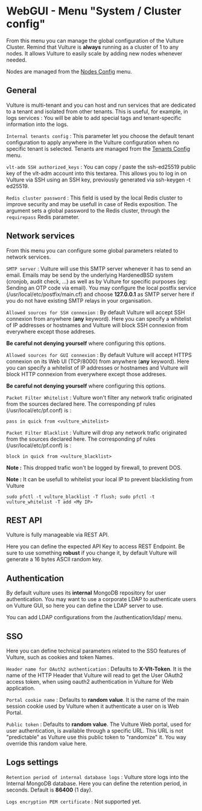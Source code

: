# WebGUI - Menu "System / Cluster config"

From this menu you can manage the global configuration of the Vulture Cluster. Remind that Vulture is **always** running as a cluster of 1 to any nodes. It allows Vulture to easily scale by adding new nodes whenever needed.

Nodes are managed from the [Nodes Config](node.md) menu.

## General

Vulture is multi-tenant and you can host and run services that are dedicated to a tenant and isolated from other tenants.
This is useful, for example, in logs services : You will be able to add special tags and tenant-specific information into the logs.

`Internal tenants config` : This parameter let you choose the default tenant configuration to apply anywhere in the Vulture configuration when no specific tenant is selected. Tenants are managed from the [Tenants Config](tenant.md) menu.

`vlt-adm SSH authorized_keys` : You can copy / paste the ssh-ed25519 public key of the vlt-adm account into this textarea. This allows you to log in on Vulture via SSH using an SSH key, previously generated via ssh-keygen -t ed25519.

`Redis cluster password` : This field is used by the local Redis cluster to improve security and may be usefull in case of Redis exposition. The argument sets a global password to the Redis cluster, through the `requirepass` Redis parameter.

## Network services

From this menu you can configure some global parameters related to network services.

`SMTP server` : Vulture will use this SMTP server whenever it has to send an email. Emails may be send by the underlying HardenedBSD system (cronjob, audit check, ...) as well as by Vulture for specific purposes (eg: Sending an OTP code via email). You may configure the local postfix service (/usr/local/etc/postfix/main.cf) and choose **127.0.0.1** as SMTP server here if you do not have existing SMTP relays in your organisation.

`Allowed sources for SSH connexion` : By default Vulture will accept SSH connexion from anywhere (**any** keyword). Here you can specify a whitelist of IP addresses or hostnames and Vulture will block SSH connexion from everywhere except those addreses.

**Be careful not denying yourself** where configuring this options.

`Allowed sources for GUI connexion` : By default Vulture will accept HTTPS connexion on its Web UI (TCP/8000) from anywhere (**any** keyword). Here you can specify a whitelist of IP addresses or hostnames and Vulture will block HTTP connexion from everywhere except those addreses.

**Be careful not denying yourself** where configuring this options.

`Packet Filter Whitelist` : Vulture won't filter any network trafic originated from the sources declared here. The corresponding pf rules (/usr/local/etc/pf.conf) is :
```
pass in quick from <vulture_whitelist>
```

`Packet Filter Blacklist` : Vulture will drop any network trafic originated from the sources declared here. The corresponding pf rules (/usr/local/etc/pf.conf) is :
```
block in quick from <vulture_blacklist>
```

**Note :** This dropped trafic won't be logged by firewall, to prevent DOS.

**Note :** It can be usefull to whitelist your local IP to prevent blacklisting from Vulture
```
sudo pfctl -t vulture_blacklist -T flush; sudo pfctl -t vulture_whitelist -T add <My IP>
```

## REST API

Vulture is fully manageable via REST API.

Here you can define the expected API Key to access REST Endpoint.
Be sure to use something **robust** if you change it, by default Vulture will generate a 16 bytes ASCII random key.

## Authentication

By default vulture uses its **internal** MongoDB repository for user authentication.
You may want to use a corporate LDAP to authenticate users on Vulture GUI, so here you can define the LDAP server to use.

You can add LDAP configurations from the /authentication/ldap/ menu.

## SSO

Here you can define technical parameters related to the SSO features of Vulture, such as cookies and token Names.

`Header name for OAuth2 authentication` : Defaults to **X-Vlt-Token**. It is the name of the HTTP Header that Vulture will read to get the User OAuth2 access token, when using oauth2 authentication in Vulture for Web application.

`Portal cookie name` : Defaults to **random value**. It is the name of the main session cookie used by Vulture when it authenticate a user on is Web Portal.

`Public token` : Defaults to **random value**. The Vulture Web portal, used for user authentication, is available through a specific URL. This URL is not "predictable" as Vulture use this public token to "randomize" it. You way override this random value here.

## Logs settings

`Retention period of internal database logs` : Vulture store logs into the Internal MongoDB database. Here you can define the retention period, in seconds. Default is **86400** (1 day).

`Logs encryption PEM certificate` : Not supported yet.